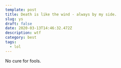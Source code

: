```yaml
---
template: post
title: Death is like the wind - always by my side.
slug: ys
draft: false
date: 2020-03-13T14:46:32.472Z
description: wtf
category: best
tags:
  - lol
---
```

No cure for fools.